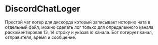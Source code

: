 # DiscordChatLoger
Простой чат логер для дискорда который записывает историю чата в отдельный файл, можно сделать лог только для определенного канала раскоментировав 13, 14 строку и указав id канала.
Бот логирует канал, отправителя, время и сообщение.
